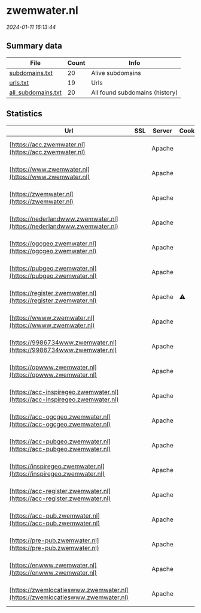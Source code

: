 # zwemwater.nl
*2024-01-11 16:13:44*
## Summary data
| File       | Count | Info |
|------------|-------|------|
|[subdomains.txt](/data/zwemwater.nl/subdomains.txt)|20|Alive subdomains|
|[urls.txt](/data/zwemwater.nl/urls.txt)|19|Urls|
|[all_subdomains.txt](/data/zwemwater.nl/all_subdomains.txt)|20|All found subdomains (history)|
## Statistics
| Url | SSL | Server | Cookie | HSTS | CSP | XFO | XXP | RP | Tech |Title |
|------------|-------|------|------|------|------|------|------|------|------|------|
|[https://acc.zwemwater.nl](https://acc.zwemwater.nl)| |Apache| |:white_check_mark: | |:white_check_mark: | |:white_check_mark: |Apache HTTP Serv...|302 Found|
|[https://www.zwemwater.nl](https://www.zwemwater.nl)| |Apache| |:white_check_mark: | |:white_check_mark: | |:white_check_mark: |Apache HTTP Serv...|Vind een zwemple...|
|[https://zwemwater.nl](https://zwemwater.nl)| |Apache| |:white_check_mark: | |:white_check_mark: | |:white_check_mark: |Apache HTTP Serv...|301 Moved Perman...|
|[https://nederlandwww.zwemwater.nl](https://nederlandwww.zwemwater.nl)| |Apache| | | | | |:white_check_mark: |Apache HTTP Serv...|302 Found|
|[https://ogcgeo.zwemwater.nl](https://ogcgeo.zwemwater.nl)| |Apache| |:white_check_mark: | |:white_check_mark: | |:white_check_mark: |Apache HTTP Serv...||
|[https://pubgeo.zwemwater.nl](https://pubgeo.zwemwater.nl)| |Apache| |:white_check_mark: | |:white_check_mark: | |:white_check_mark: |Apache HTTP Serv...||
|[https://register.zwemwater.nl](https://register.zwemwater.nl)| |Apache|:warning: |:white_check_mark: | |:white_check_mark: |:white_check_mark: |:white_check_mark: |Apache HTTP Serv...|302 Found|
|[https://wwww.zwemwater.nl](https://wwww.zwemwater.nl)| |Apache| | | | | |:white_check_mark: |Apache HTTP Serv...|302 Found|
|[https://9986734www.zwemwater.nl](https://9986734www.zwemwater.nl)| |Apache| | | | | |:white_check_mark: |Apache HTTP Serv...|302 Found|
|[https://opwww.zwemwater.nl](https://opwww.zwemwater.nl)| |Apache| | | | | |:white_check_mark: |Apache HTTP Serv...|302 Found|
|[https://acc-inspiregeo.zwemwater.nl](https://acc-inspiregeo.zwemwater.nl)| |Apache| |:white_check_mark: | |:white_check_mark: | |:white_check_mark: |Apache HTTP Serv...|302 Found|
|[https://acc-ogcgeo.zwemwater.nl](https://acc-ogcgeo.zwemwater.nl)| |Apache| |:white_check_mark: | |:white_check_mark: | |:white_check_mark: |Apache HTTP Serv...|302 Found|
|[https://acc-pubgeo.zwemwater.nl](https://acc-pubgeo.zwemwater.nl)| |Apache| |:white_check_mark: | |:white_check_mark: | |:white_check_mark: |Apache HTTP Serv...|302 Found|
|[https://inspiregeo.zwemwater.nl](https://inspiregeo.zwemwater.nl)| |Apache| |:white_check_mark: | |:white_check_mark: | |:white_check_mark: |Apache HTTP Serv...||
|[https://acc-register.zwemwater.nl](https://acc-register.zwemwater.nl)| |Apache| |:white_check_mark: | |:white_check_mark: | |:white_check_mark: |Apache HTTP Serv...|302 Found|
|[https://acc-pub.zwemwater.nl](https://acc-pub.zwemwater.nl)| |Apache| | | | | |:white_check_mark: |Apache HTTP Serv...|302 Found|
|[https://pre-pub.zwemwater.nl](https://pre-pub.zwemwater.nl)| |Apache| |:white_check_mark: | |:white_check_mark: | |:white_check_mark: |Apache HTTP Serv...|302 Found|
|[https://enwww.zwemwater.nl](https://enwww.zwemwater.nl)| |Apache| | | | | |:white_check_mark: |Apache HTTP Serv...|302 Found|
|[https://zwemlocatieswww.zwemwater.nl](https://zwemlocatieswww.zwemwater.nl)| |Apache| | | | | |:white_check_mark: |Apache HTTP Serv...|302 Found|